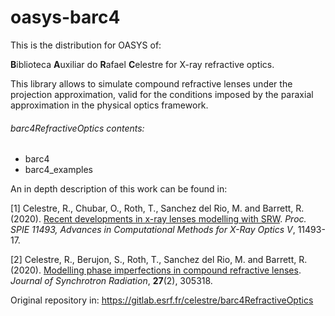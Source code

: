 # oasys-barc4

This is the distribution for OASYS of:

**B**iblioteca **A**uxiliar do **R**afael **C**elestre for X-ray refractive optics.

This library allows to simulate compound refractive lenses under the projection approximation, valid for the conditions imposed by the paraxial approximation in the physical optics framework.

###### barc4RefractiveOptics contents:

- barc4
- barc4_examples

An in depth description of this work can be found in: 

[1] Celestre, R., Chubar, O., Roth, T., Sanchez del Rio, M. and Barrett, R. (2020). [Recent developments in x-ray lenses modelling with SRW](https://doi.org/10.1117/12.2567947). _Proc. SPIE 11493, Advances in Computational Methods for X-Ray Optics V_, 11493-17.

[2] Celestre, R., Berujon, S., Roth, T., Sanchez del Rio, M. and Barrett, R. (2020). [Modelling phase imperfections in compound refractive lenses](https://doi.org/10.1107/S1600577519017235). _Journal of Synchrotron Radiation_, **27**(2), 305318. 

Original repository in: https://gitlab.esrf.fr/celestre/barc4RefractiveOptics
